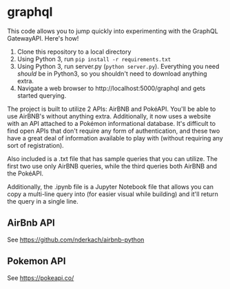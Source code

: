# graphql

This code allows you to jump quickly into experimenting with the GraphQL GatewayAPI. Here's how!

1. Clone this repository to a local directory
1. Using Python 3, run `pip install -r requirements.txt`
2. Using Python 3, run server.py (`python server.py`). Everything you need _should_ be in Python3, so you shouldn't need to download anything extra.
3. Navigate a web browser to http://localhost:5000/graphql and gets started querying.



The project is built to utilize 2 APIs: AirBNB and PokéAPI. You'll be able to use AirBNB's without anything extra. Additionally, it now uses a website with an API attached to a Pokémon informational database. It's difficult to find open APIs that don't require any form of authentication, and these two have a great deal of information available to play with (without requiring any sort of registration).

Also included is a .txt file that has sample queries that you can utilize. The first two use only AirBNB queries, while the third queries both AirBNB and the PokéAPI.

Additionally, the .ipynb file is a Jupyter Notebook file that allows you can copy a multi-line query into (for easier visual while building) and it'll return the query in a single line.


## AirBnb API
See https://github.com/nderkach/airbnb-python

## Pokemon API
See https://pokeapi.co/